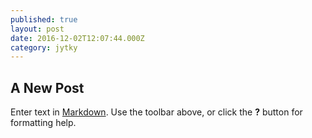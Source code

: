```yaml
---
published: true
layout: post
date: 2016-12-02T12:07:44.000Z
category: jytky
---
```



## A New Post

Enter text in [Markdown](http://daringfireball.net/projects/markdown/). Use the toolbar above, or click the **?** button for formatting help.

